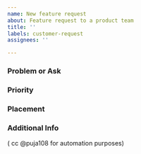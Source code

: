 ```yaml
---
name: New feature request
about: Feature request to a product team
title: ''
labels: customer-request
assignees: ''

---
```


### Problem or Ask
<!--
- What is the ask or problem? 
-->

### Priority
<!--
- What impact would solving this problem have? (please add the `impact/` label)
- When is a resolution or update to this ticket needed? 
- Are there any factors or context the team should know about?
-->

### Placement
<!--
- Which team and/or SA should own? Leave blank if you don' know. (please add the `team/` label and if urgent ping PO/SA, do NOT ping the whole team)
-->

### Additional Info
<!--
- Add a contact person to clarify requirements / Github handle if possible
- Add proposed solution if you like
- Add any additional information that you think will be helpful 
-->

( cc @puja108 for automation purposes)
